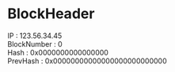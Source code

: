 # BlockHeader

IP : 123.56.34.45 <br>
BlockNumber : 0 <br>
Hash : 0x0000000000000000 <br>
PrevHash : 0x00000000000000000000000000